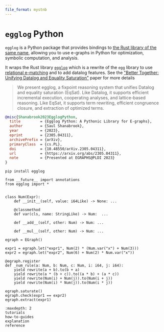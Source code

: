 ```yaml
---
file_format: mystnb
---
```


# `egglog` Python

`egglog` is a Python package that provides bindings to [the Rust library of the same name](https://github.com/egraphs-good/egglog/),
allowing you to use e-graphs in Python for optimization, symbolic computation, and analysis.

It wraps the Rust library [`egglog`](https://github.com/egraphs-good/egglog) which
is a rewrite of the `egg` library to use [relational e-matching](https://arxiv.org/abs/2108.02290) and to add datalog features.
See the ["Better Together: Unifying Datalog and Equality Saturation"](https://arxiv.org/abs/2304.04332) paper for more details

> We present egglog, a fixpoint reasoning system that unifies Datalog and equality saturation (EqSat). Like Datalog, it supports efficient incremental execution, cooperating analyses, and lattice-based reasoning. Like EqSat, it supports term rewriting, efficient congruence closure, and extraction of optimized terms.

```bibtex
@misc{Shanabrook2023EgglogPython,
  title         = {Egglog Python: A Pythonic Library for E-graphs},
  author        = {Saul Shanabrook},
  year          = {2023},
  eprint        = {2305.04311},
  archivePrefix = {arXiv},
  primaryClass  = {cs.PL},
  doi           = {10.48550/arXiv.2305.04311},
  url           = {https://arxiv.org/abs/2305.04311},
  note          = {Presented at EGRAPHS@PLDI 2023}
}
```


```shell
pip install egglog
```

```{code-cell} python
from __future__ import annotations
from egglog import *


class Num(Expr):
    def __init__(self, value: i64Like) -> None: ...

    @classmethod
    def var(cls, name: StringLike) -> Num:  ...

    def __add__(self, other: Num) -> Num: ...

    def __mul__(self, other: Num) -> Num: ...

egraph = EGraph()

expr1 = egraph.let("expr1", Num(2) * (Num.var("x") + Num(3)))
expr2 = egraph.let("expr2", Num(6) + Num(2) * Num.var("x"))

@egraph.register
def _num_rule(a: Num, b: Num, c: Num, i: i64, j: i64):
    yield rewrite(a + b).to(b + a)
    yield rewrite(a * (b + c)).to((a * b) + (a * c))
    yield rewrite(Num(i) + Num(j)).to(Num(i + j))
    yield rewrite(Num(i) * Num(j)).to(Num(i * j))

egraph.saturate()
egraph.check(expr1 == expr2)
egraph.extract(expr1)
```

```{toctree}
:maxdepth: 2
tutorials
how-to-guides
explanation
reference
```
